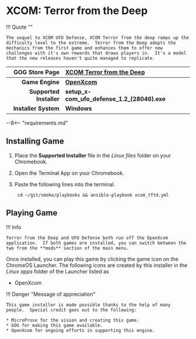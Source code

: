 # XCOM: Terror from the Deep

!!! Quote ""

    The sequel to XCOM UFO Defense, XCOM Terror from the deep ramps up the difficulty level to the extreme.  Terror from the Deep adopts the mechanics from the first game and enhances them to offer new challenges with it's own rewards that draws players in.  It's a model that the new releases haven't quite managed to replicate.

| GOG Store Page | [XCOM Terror from the Deep](https://www.gog.com/en/game/xcom_terror_from_the_deep) |
|--:|:--|
| **Game Engine** | **[OpenXcom](https://openxcom.org/)** |
| **Supported Installer** | **setup_x-com_ufo_defense_1.2_(28046).exe** |
| **Installer System** | **Windows** |

--8<-- "requirements.md"

## Installing Game

1. Place the **Supported Installer** file in the *Linux files* folder on your Chromebook.
1. Open the Terminal App on your Chromebook.
1. Paste the following lines into the terminal.

        cd ~/git/smoke/playbooks && ansible-playbook xcom_tftd.yml

## Playing Game

!!! Info

    Terror from the Deep and UFO Defense both run off the OpenXcom application.  If both games are installed, you can switch between the two from the **mods** section of the main menu.

Once installed, you can play this game by clicking the game icon on the ChromeOS Launcher.  The following icons are created by this installer in the *Linux apps* folder of the Launcher listed as
    
* OpenXcom

!!! Danger "Message of appreciation"

    This game installer is made possible thanks to the help of many people.  Special credit goes out to the following:
    
    * MicroProse for the vision and creating this game.
    * GOG for making this game available.
    * OpenXcom for ongoing efforts in supporting this engine.